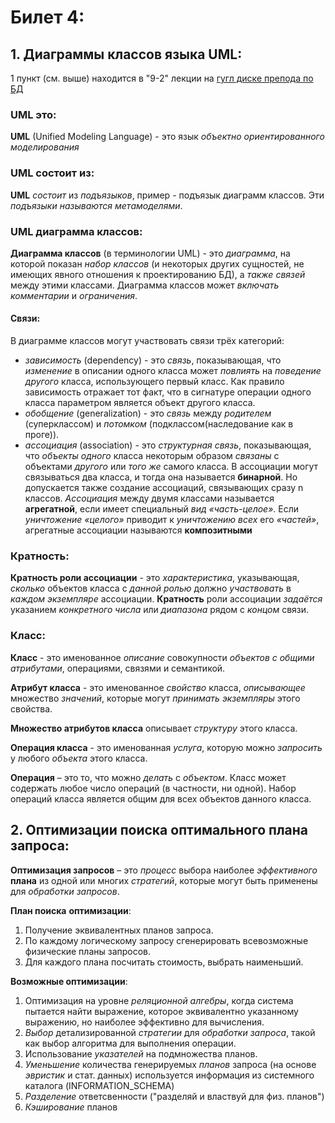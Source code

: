 # Билет 4:

## 1.  Диаграммы классов языка UML:
1 пункт (см. выше) находится в "9-2" лекции на [гугл диске препода по БД](https://drive.google.com/drive/folders/1sNQ3zOgOHoRsxtyAijtcMkTTgkGm3yc8)

### UML это:
**UML** (Unified Modeling Language) - это язык _объектно ориентированного моделирования_

### UML состоит из:
**UML** _состоит_ из _подъязыков_, пример - подъязык диаграмм классов. Эти _подъязыки называются_ _метамоделями_.

### UML диаграмма классов:
**Диаграмма классов** (в терминологии UML) - это _диаграмма_, на которой показан _набор классов_ (и некоторых других сущностей, не имеющих явного отношения к проектированию БД), а _также_ _связей_ между этими классами. 
Диаграмма классов может _включать_ _комментарии_ и _ограничения_.

#### Связи:
В диаграмме классов могут участвовать связи трёх категорий: 
- _зависимость_ (dependency) - это _связь_, показывающая, что _изменение_ в описании одного класса может _повлиять_ на _поведение_ _другого_ класса, использующего первый класс.
	   Как правило зависимость отражает тот факт, что в сигнатуре операции одного класса параметром является объект другого класса.
- _обобщение_ (generalization) - это _связь_ между _родителем_ (суперклассом) и _потомком_  (подклассом(наследование как в проге)).
- _ассоциация_ (association) - это _структурная связь_, показывающая, что _объекты одного_ класса некоторым образом _связаны_ с объектами _другого_ или _того же_ самого класса. 
	  В ассоциации могут связываться два класса, и тогда она называется **бинарной**. Но допускается также создание ассоциаций, связывающих сразу n классов.	 _Ассоциация_ между двумя классами называется  **агрегатной**, если имеет специальный _вид «часть-целое»_.
	  Если _уничтожение_ _«целого»_ приводит к _уничтожению всех_ его _«частей»_, агрегатные ассоциации называются **композитными**


### Кратность:
**Кратность роли ассоциации** - это _характеристика_, указывающая, _сколько_ объектов класса с _данной ролью_ должно _участвовать_ в _каждом_ _экземпляре_ ассоциации. 
__Кратность__ роли ассоциации _задаётся_ указанием _конкретного_ _числа_ или _диапазона_ рядом с _концом_ связи.


### Класс:
**Класс** - это именованное _описание_ совокупности _объектов с общими атрибутами_, операциями, связями и семантикой.

**Атрибут класса** - это именованное _свойство_ класса, _описывающее_ множество _значений_, которые могут _принимать_ _экземпляры_ этого свойства. 

**Множество атрибутов класса** описывает _структуру_ этого класса.

**Операция класса** - это именованная _услуга_, которую можно _запросить_ у любого _объекта_ этого класса. 

**Операция** – это то, что можно _делать_ с _объектом_. Класс может содержать любое число операций (в частности, ни одной). 
Набор операций класса является общим для всех объектов данного класса.


## 2.  Оптимизации поиска оптимального плана запроса:

**Оптимизация запросов** – это _процесс_ выбора наиболее _эффективного_ **плана** из одной или многих _стратегий_, которые могут быть применены для _обработки запросов_.

**План поиска** **оптимизации**:
1. Получение эквивалентных планов запроса.
2. По каждому логическому запросу сгенерировать всевозможные физические планы запросов. 
3. Для каждого плана посчитать стоимость, выбрать наименьший.

**Возможные оптимизации**:
1) Оптимизация на уровне _реляционной алгебры_, когда система пытается найти выражение, которое эквивалентно указанному выражению, но наиболее эффективно для вычисления.
2) _Выбор_ детализированной _стратегии_ для _обработки запроса_, такой как выбор алгоритма для выполнения операции.
3) Использование _указателей_ на подмножества планов.
4) _Уменьшение_ количества генерируемых _планов_ запроса (на основе _эвристик_ и стат. данных) 
	   используется информация из системного каталога (INFORMATION_SCHEMA)
5) _Разделение_ ответсвенности ("разделяй и властвуй для физ. планов")
6) _Кэширование_ планов
